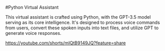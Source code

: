 #Python Virtual Assistant 


This virtual assistant is crafted using Python, with the GPT-3.5 model serving as its core intelligence. It's designed to process voice commands from users, convert these spoken inputs into text files, and utilize GPT to generate voice responses.
 
https://youtube.com/shorts/mIQtB9149JQ?feature=share
